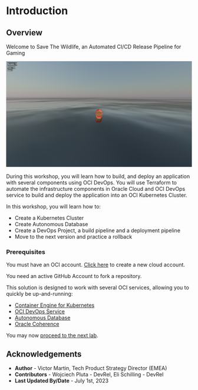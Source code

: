 # Introduction

## Overview

Welcome to Save The Wildlife, an Automated CI/CD Release Pipeline for Gaming

![Save The Wildlife Banner](./images/banner.png)

During this workshop, you will learn how to build, and deploy an application with several components using OCI DevOps. You will use Terraform to automate the infrastructure components in Oracle Cloud and OCI DevOps service to build and deploy the application into an OCI Kubernetes Cluster.

In this workshop, you will learn how to:
- Create a Kubernetes Cluster
- Create Autonomous Database
- Create a DevOps Project, a build pipeline and a deployment pipeline
- Move to the next version and practice a rollback

### Prerequisites

You must have an OCI account. [Click here](https://www.oracle.com/cloud/free/?source=:ow:o:s:nav::DevoGetStarted&intcmp=:ow:o:s:nav::DevoGetStarted) to create a new cloud account.

You need an active GitHub Account to fork a repository.

This solution is designed to work with several OCI services, allowing you to quickly be up-and-running:
* [Container Engine for Kubernetes](https://www.oracle.com/cloud/cloud-native/container-engine-kubernetes/)
* [OCI DevOps Service](https://www.oracle.com/devops/devops-service/)
* [Autonomous Database](https://www.oracle.com/autonomous-database/)
* [Oracle Coherence](https://www.oracle.com/java/coherence/)

You may now [proceed to the next lab](#next).

## Acknowledgements

* **Author** - Victor Martin, Tech Product Strategy Director (EMEA)
* **Contributors** - Wojciech Pluta - DevRel, Eli Schilling - DevRel
* **Last Updated By/Date** - July 1st, 2023

